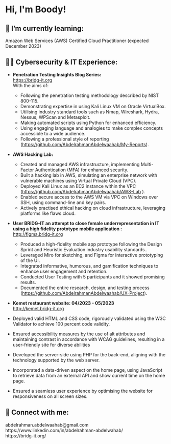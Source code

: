 <h1>Hi, I'm Boody! </h1>
<h2>🌱 I’m currently learning:</h2>
Amazon Web Services (AWS) Certified Cloud Practitioner (expected December 2023)

<h2>👨‍💻 Cybersecurity & IT Experience:</h2>

- <b>Penetration Testing Insights Blog Series: 	</b> <br />
  https://bridg-it.org  <br />
  With the aims of: <br />
  - Following the penetration testing methodology described by NIST 800-115. <br/>
  - Demonstrating expertise in using Kali Linux VM on Oracle VirtualBox.<br/>
  - Utilising industry standard tools such as Nmap, Wireshark, Hydra, Nessus, WPScan and Metasploit.<br/>
  - Making automated scripts using Python for enhanced efficiency.<br/>
  - Using engaging language and analogies to make complex concepts accessible to a wide audience.<br/>
  - Following a professional style of reporting (https://github.com/AbdelrahmanAbdelwaahab/My-Reports).

- <b>AWS Hacking Lab: </b> <br />
  - Created and managed AWS infrastructure, implementing Multi-Factor Authentication (MFA) for enhanced security. <br/>
  - Built a hacking lab in AWS, simulating an enterprise network with vulnerable machines using Virtual Private Cloud (VPC). <br/>
  - Deployed Kali Linux as an EC2 instance within the VPC (https://github.com/AbdelrahmanAbdelwaahab/AWS-Lab ). <br/>
  - Enabled secure access to the AWS VM via VPC on Windows over SSH, using command-line and key pairs. <br/>
  - Actively practised ethical hacking on cloud infrastructure, leveraging platforms like flaws.cloud. <br/>

- <b>User BRIDG-IT an attempt to close female underrepresentation in IT using a high fidelity prototype mobile application : </b> <br />
  http://figma.bridg-it.org  <br />
  - Produced a high-fidelity mobile app prototype following the Design Sprint and Heuristic Evaluation industry usability standards.. <br/>
  - Leveraged Miro for sketching, and Figma for interactive prototyping of the  UI. <br/>
  - Integrated informative, humorous, and gamification techniques to enhance user engagement and retention. <br/>
  - Conducted User Testing with 5 participants and it showed promising results.<br/>
  - Documented the entire research, design, and testing process (https://github.com/AbdelrahmanAbdelwaahab/UX-Project).<br/>

 - <b>Kemet restaurant website: 	04/2023 - 05/2023 </b> <br />
   http://kemet.bridg-it.org  <br />
  - Deployed valid HTML and CSS code, rigorously validated using the W3C Validator to achieve 100 percent code validity. <br/>
  - Ensured accessibility measures by the use of alt attributes and maintaining contrast in accordance with WCAG guidelines, resulting in a user-friendly site for diverse abilities <br/>
  - Developed the server-side using PHP for the back-end, aligning with the technology supported by the web server. <br/>
  - Incorporated a data-driven aspect on the home page, using JavaScript to retrieve data from an external API and show current time on the home page. <br/>
  - Ensured a seamless user experience by optimising the website for responsiveness on all screen sizes. <br/>
  

<h2> 🤳 Connect with me:</h2>
 abdelrahman.abdelwaahab@gmail.com  <br />
 https://www.linkedin.com/in/abdelrahman-abdelwahab/ <br />
 https://bridg-it.org/
